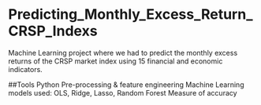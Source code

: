 # Predicting_Monthly_Excess_Return_CRSP_Indexs

Machine Learning project where we had to predict the monthly excess returns of the CRSP market index using 15 financial and economic indicators. 

##Tools
Python 
Pre-processing & feature engineering
Machine Learning models used: OLS, Ridge, Lasso, Random Forest
Measure of accuracy 
